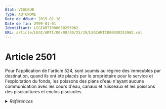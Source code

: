 ```yaml
---
État: VIGUEUR
Type: AUTONOME
Date de début: 2015-02-18
Date de fin: 2999-01-01
Identifiant: LEGIARTI000030253962
URL: article/LEGI/ARTI/00/00/30/25/39/LEGIARTI000030253962.xml
---
```


<h1>Article 2501</h1>

Pour l'application de l'article 524, sont soumis au régime des immeubles par
destination, quand ils ont été placés par le propriétaire pour le service et
l'exploitation du fonds, les poissons des plans d'eau n'ayant aucune
communication avec les cours d'eau, canaux et ruisseaux et les poissons des
piscicultures et enclos piscicoles.


<details>
  <summary><em>Références</em></summary>

  <h2>Articles faisant référence à l'article</h2>
  
  <ul>
    <li>
      <a href="https://legal.tricoteuses.fr//redirection/LEGIARTI000030254009?vers=git&vers=legifrance">Code civil - article 524 AUTONOME VIGUEUR, en vigueur depuis le 2015-02-18</a> CITATION cible
    </li>
    <li>
      <a href="https://legal.tricoteuses.fr//redirection/LEGIARTI000030249593?vers=git&vers=legifrance">LOI n° 2015-177 du 16 février 2015 relative à la modernisation et à la simplification du droit et des procédures dans les domaines de la justice et des affaires intérieures - article 2 ENTIEREMENT_MODIF</a> MODIFIE source
    </li>
  </ul>
  
  <h2>Références faites par l'article</h2>
  
  <ul>
    <li>
      2015-02-16 MODIFIE cible <a href="https://legal.tricoteuses.fr//redirection/LEGIARTI000030249593?vers=git&vers=legifrance">LOI n° 2015-177 du 16 février 2015 relative à la modernisation et à la simplification du droit et des procédures dans les domaines de la justice et des affaires intérieures - article 2 ENTIEREMENT_MODIF</a>
    </li>
    <li>
      2999-01-01 CONCORDE cible <a href="https://legal.tricoteuses.fr//redirection/LEGIARTI000006448170?vers=git&vers=legifrance">Code civil - article 2295 AUTONOME TRANSFERE, en vigueur du 2004-06-01 au 2006-03-24</a>
    </li>
    <li>
      2999-01-01 CITATION cible <a href="https://legal.tricoteuses.fr//redirection/LEGIARTI000030253977?vers=git&vers=legifrance">Code civil - article 2500 AUTONOME VIGUEUR, en vigueur depuis le 2015-02-18</a>
    </li>
    <li>
      2999-01-01 CITATION source <a href="https://legal.tricoteuses.fr//redirection/LEGIARTI000030254009?vers=git&vers=legifrance">Code civil - article 524 AUTONOME VIGUEUR, en vigueur depuis le 2015-02-18</a>
    </li>
    <li>
      CODIFICATION source Loi 1804-03-15
    </li>
  </ul>
</details>
